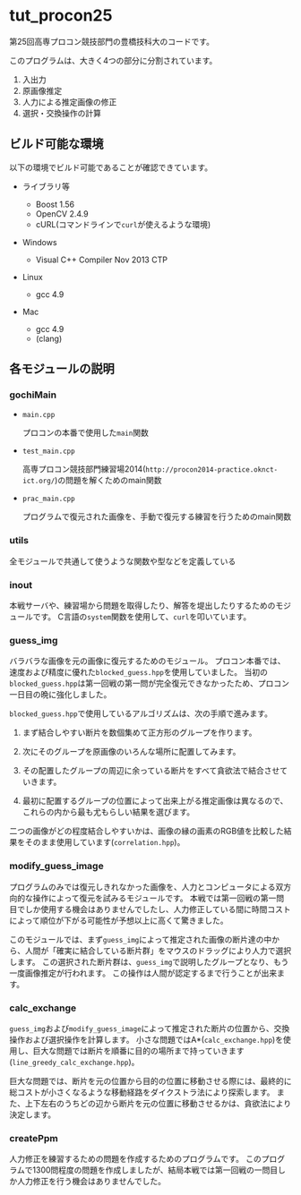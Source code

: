 tut_procon25
============

第25回高専プロコン競技部門の豊橋技科大のコードです。

このプログラムは、大きく4つの部分に分割されています。

1. 入出力
2. 原画像推定
3. 人力による推定画像の修正
4. 選択・交換操作の計算


## ビルド可能な環境

以下の環境でビルド可能であることが確認できています。

+ ライブラリ等
    - Boost 1.56
    - OpenCV 2.4.9
    - cURL(コマンドラインで`curl`が使えるような環境)

+ Windows
    - Visual C++ Compiler Nov 2013 CTP

+ Linux
    - gcc 4.9

+ Mac
    - gcc 4.9
    - (clang)


## 各モジュールの説明

### gochiMain

+ `main.cpp`

    プロコンの本番で使用した`main`関数

+ `test_main.cpp`

    高専プロコン競技部門練習場2014(`http://procon2014-practice.oknct-ict.org/`)の問題を解くためのmain関数

+ `prac_main.cpp`

    プログラムで復元された画像を、手動で復元する練習を行うためのmain関数


### utils

全モジュールで共通して使うような関数や型などを定義している


### inout

本戦サーバや、練習場から問題を取得したり、解答を堤出したりするためのモジュールです。
C言語の`system`関数を使用して、`curl`を叩いています。


### guess_img

バラバラな画像を元の画像に復元するためのモジュール。
プロコン本番では、速度および精度に優れた`blocked_guess.hpp`を使用していました。
当初の`blocked_guess.hpp`は第一回戦の第一問が完全復元できなかったため、プロコン一日目の晩に強化しました。

`blocked_guess.hpp`で使用しているアルゴリズムは、次の手順で進みます。

1. まず結合しやすい断片を数個集めて正方形のグループを作ります。

2. 次にそのグループを原画像のいろんな場所に配置してみます。

3. その配置したグループの周辺に余っている断片をすべて貪欲法で結合させていきます。

4. 最初に配置するグループの位置によって出来上がる推定画像は異なるので、これらの内から最も尤もらしい結果を選びます。


二つの画像がどの程度結合しやすいかは、画像の縁の画素のRGB値を比較した結果をそのまま使用しています(`correlation.hpp`)。


### modify_guess_image

プログラムのみでは復元しきれなかった画像を、人力とコンピュータによる双方向的な操作によって復元を試みるモジュールです。
本戦では第一回戦の第一問目でしか使用する機会はありませんでしたし、人力修正している間に時間コストによって順位が下がる可能性が予想以上に高くて驚きました。

このモジュールでは、まず`guess_img`によって推定された画像の断片達の中から、人間が「確実に結合している断片群」をマウスのドラッグにより人力で選択します。
この選択された断片群は、`guess_img`で説明したグループとなり、もう一度画像推定が行われます。
この操作は人間が認定するまで行うことが出来ます。


### calc_exchange

`guess_img`および`modify_guess_image`によって推定された断片の位置から、交換操作および選択操作を計算します。
小さな問題ではA*(`calc_exchange.hpp`)を使用し、巨大な問題では断片を順番に目的の場所まで持っていきます(`line_greedy_calc_exchange.hpp`)。

巨大な問題では、断片を元の位置から目的の位置に移動させる際には、最終的に総コストが小さくなるような移動経路をダイクストラ法により探索します。
また、上下左右のうちどの辺から断片を元の位置に移動させるかは、貪欲法により決定します。


### createPpm

人力修正を練習するための問題を作成するためのプログラムです。
このプログラムで1300問程度の問題を作成しましたが、結局本戦では第一回戦の一問目しか人力修正を行う機会はありませんでした。
